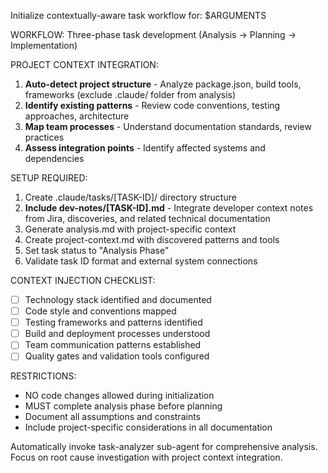 Initialize contextually-aware task workflow for: $ARGUMENTS

WORKFLOW: Three-phase task development (Analysis → Planning → Implementation)

PROJECT CONTEXT INTEGRATION:

1. **Auto-detect project structure** - Analyze package.json, build tools, frameworks (exclude .claude/ folder from analysis)
2. **Identify existing patterns** - Review code conventions, testing approaches, architecture
3. **Map team processes** - Understand documentation standards, review practices
4. **Assess integration points** - Identify affected systems and dependencies

SETUP REQUIRED:

1. Create .claude/tasks/[TASK-ID]/ directory structure
2. **Include dev-notes/[TASK-ID].md** - Integrate developer context notes from Jira, discoveries, and related
   technical documentation
3. Generate analysis.md with project-specific context
4. Create project-context.md with discovered patterns and tools
5. Set task status to "Analysis Phase"
6. Validate task ID format and external system connections

CONTEXT INJECTION CHECKLIST:

- [ ] Technology stack identified and documented
- [ ] Code style and conventions mapped
- [ ] Testing frameworks and patterns identified
- [ ] Build and deployment processes understood
- [ ] Team communication patterns established
- [ ] Quality gates and validation tools configured

RESTRICTIONS:

- NO code changes allowed during initialization
- MUST complete analysis phase before planning
- Document all assumptions and constraints
- Include project-specific considerations in all documentation

Automatically invoke task-analyzer sub-agent for comprehensive analysis.
Focus on root cause investigation with project context integration.
